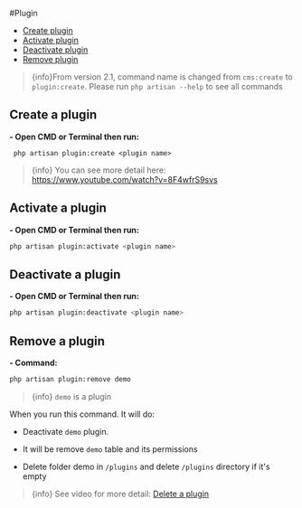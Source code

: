 #Plugin

- [Create plugin](#create-plugin)
- [Activate plugin](#activate-plugin)
- [Deactivate plugin](#deactivate-plugin)
- [Remove plugin](#remove-plugin)

> {info}From version 2.1, command name is changed from `cms:create` to `plugin:create`. Please run `php artisan --help` to see all commands

<a name="create-plugin"></a>
## Create a plugin
**- Open CMD or Terminal then run:**

     php artisan plugin:create <plugin name>

> {info} You can see more detail here: https://www.youtube.com/watch?v=8F4wfrS9svs

<a name="activate-plugin"></a>
## Activate a plugin
**- Open CMD or Terminal then run:**

```bash
php artisan plugin:activate <plugin name>
```

<a name="deactivate-plugin"></a>
## Deactivate a plugin
**- Open CMD or Terminal then run:**

```bash
php artisan plugin:deactivate <plugin name>
```
     
<a name="remove-plugin"></a>
## Remove a plugin
**- Command:**

```bash
php artisan plugin:remove demo
```

> {info} `demo` is a plugin

When you run this command. It will do:

+ Deactivate `demo` plugin.

+ It will be remove `demo` table and its permissions

+ Delete folder demo in `/plugins` and delete `/plugins` directory if it's empty

> {info} See video for more detail: [Delete a plugin](https://www.youtube.com/watch?v=jmex2G4eC18)